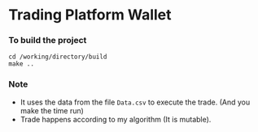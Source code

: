 # Trading Platform Wallet
### To build the project
```
cd /working/directory/build
make .. 
```

### Note
- It uses the data from the file `Data.csv` to execute the trade. (And you make the time run)  
- Trade happens according to my algorithm (It is mutable).

